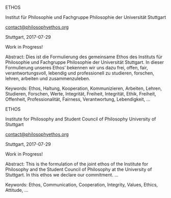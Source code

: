 ETHOS

Institut für Philosophie und Fachgruppe Philosophie der Universität Stuttgart

contact@philosophyethos.org

Stuttgart, 2017-07-29

Work in Progress!

Abstract: Dies ist die Formulierung des gemeinsame Ethos des Instituts für Philosophie und Fachgruppe Philosophie der Universität Stuttgart.
In dieser Formulierung unseres Ethos’ bekennen wir uns dazu frei, offen, fair, verantwortungsvoll, lebendig und professionell zu studieren, forschen, lehren, arbeiten und zusammenzuleben.

Keywords: Ethos, Haltung, Kooperation, Kommunizieren, Arbeiten, Lehren, Studieren, Forschen, Werte, Integrität, Freiheit, Integrität, Ethik, Freiheit, Offenheit, Professionalität, Fairness, Verantwortung, Lebendigkeit, …


ETHOS

Institute for Philosophy and Student Council of Philosophy University of Stuttgart

contact@philosophyethos.org

Stuttgart, 2017-07-29

Work in Progress!

Abstract: This is the formulation of the joint ethos of the Institute for Philosophy and the Student Council of Philosophy at the University of Stuttgart. In this ethos we declare our commitment. …

Keywords: Ethos, Communication, Cooperation, Integrity, Values, Ethics, Attitude, …

